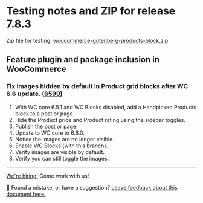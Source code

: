 # Testing notes and ZIP for release 7.8.3

Zip file for testing: [woocommerce-gutenberg-products-block.zip](https://github.com/woocommerce/woocommerce-blocks/files/8940643/woocommerce-gutenberg-products-block.zip)

## Feature plugin and package inclusion in WooCommerce

### Fix images hidden by default in Product grid blocks after WC 6.6 update. ([6599](https://github.com/woocommerce/woocommerce-blocks/pull/6599))

1. With WC core 6.5.1 and WC Blocks disabled, add a Handpicked Products block to a post or page.
2. Hide the Product price and Product rating using the sidebar toggles.
3. Publish the post or page.
4. Update to WC core to 6.6.0.
5. Notice the images are no longer visible.
6. Enable WC Blocks (with this branch).
7. Verify images are visible by default.
8. Verify you can still toggle the images.

<!-- FEEDBACK -->

---

[We're hiring!](https://woocommerce.com/careers/) Come work with us!

🐞 Found a mistake, or have a suggestion? [Leave feedback about this document here.](https://github.com/woocommerce/woocommerce-blocks/issues/new?assignees=&labels=type%3A+documentation&template=--doc-feedback.md&title=Feedback%20on%20./docs/internal-developers/testing/releases/783.md)

<!-- /FEEDBACK -->

